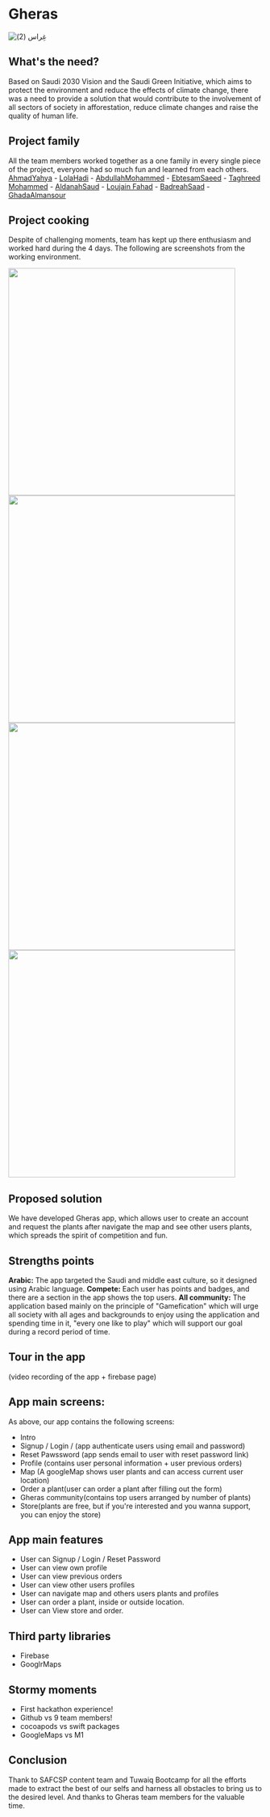 # Gheras
![غِراس (2)](https://user-images.githubusercontent.com/92252764/146649006-4d48d4b1-f753-49ea-8cfe-58b9d69937ea.png)



## What's the need?
Based on Saudi 2030 Vision and the Saudi Green Initiative, which aims to protect the environment and reduce the effects of climate change, there was a need to provide a solution that would contribute to the involvement of all sectors of society in afforestation, reduce climate changes and raise the quality of human life.


## Project family
All the team members worked together as a one family in every single piece of the project, everyone had so much fun and learned from each others. 
[AhmadYahya](https://github.com/ahmadyahyada) - [LolaHadi](https://github.com/LolaHadi) - [AbdullahMohammed](https://github.com/abalqahtani) - [EbtesamSaeed](https://github.com/EbtesamSAlahmari) - [Taghreed Mohammed](https://github.com/taghreed2) - [AldanahSaud](https://github.com/Aldanahsaud) - [Loujain Fahad](https://github.com/LoujainAlshammari) - [BadreahSaad](https://github.com/Badreah) - [GhadaAlmansour](https://github.com/Ghada14133) 


## Project cooking
Despite of challenging moments, team has kept up there enthusiasm and worked hard during the 4 days. The following are screenshots from the working environment.

<img src="https://user-images.githubusercontent.com/92252764/146649027-88d68ca5-b30b-486f-befb-02686537fb76.jpg" width="450" height="450"> <img src="https://user-images.githubusercontent.com/92252764/146649036-c4f85345-878a-46bc-aca3-5b12c4e0a3a6.jpg" width="450" height="450"> <img src="https://user-images.githubusercontent.com/92252764/146649056-e842b831-6c7a-4ca8-851b-604d13f7861e.jpg" width="450" height="450"> <img src="https://user-images.githubusercontent.com/92252764/146649063-47ba7209-bc4c-4d0d-be4f-df41bc51f702.jpg" width="450" height="450">

## Proposed solution
We have developed Gheras app, which allows user to create an account and request the plants after navigate the map and see other users plants, which spreads the spirit of competition and fun.

## Strengths points
**Arabic:** The app targeted the Saudi and middle east culture, so it designed using Arabic language. 
**Compete:** Each user has points and badges, and there are a section in the app shows the top users. 
**All community:** The application based mainly on the principle of "Gamefication" which will urge all society with all ages and backgrounds to enjoy using the application and spending time in it, "every one like to play" which will support our goal during a record period of time.


## Tour in the app
(video recording of the app + firebase page)


## App main screens:
As above, our app contains the following screens:
- Intro
- Signup / Login / (app authenticate users using email and password)
- Reset Pawssword (app sends email to user with reset password link)
- Profile (contains user personal information + user previous orders)
- Map (A googleMap shows user plants and can access current user location)
- Order a plant(user can order a plant after filling out the form)
- Gheras community(contains top users arranged by number of plants)
- Store(plants are free, but if you're interested and you wanna support, you can enjoy the store)

## App main features
- User can Signup / Login / Reset Password
- User can view own profile
- User can view previous orders
- User can view other users profiles
- User can navigate map and others users plants and profiles
- User can order a plant, inside or outside location.
- User can View store and order.

## Third party libraries
- Firebase
- GooglrMaps

## Stormy moments 
- First hackathon experience! 
- Github vs 9 team members!
- cocoapods vs swift packages
- GoogleMaps vs M1


## Conclusion
Thank to SAFCSP content team and Tuwaiq Bootcamp for all the efforts made to extract the best of our selfs and harness all obstacles to bring us to the desired level. And thanks to Gheras team members for the valuable time.
